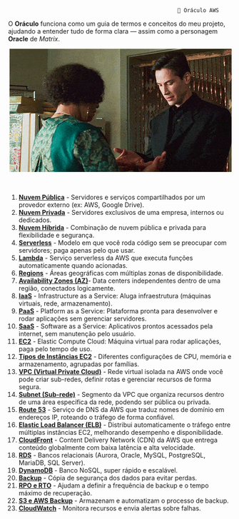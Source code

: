                                                          📘 Oráculo AWS

O **Oráculo** funciona como um guia de termos e conceitos do meu projeto, ajudando a entender tudo de forma clara — assim como a personagem **Oracle** de *Matrix*.  
<p align="center">
  <img src="../assets/tenor.gif" alt="Oracle - Hmm... interessante" />
</p>

<br>

1. [**Nuvem Pública**](../modules/Recursos-AWS/TiposDeNuvem.md) - Servidores e serviços compartilhados por um provedor externo (ex: AWS, Google Drive).  
2. [**Nuvem Privada**](../modules/Recursos-AWS/TiposDeNuvem.md) - Servidores exclusivos de uma empresa, internos ou dedicados.  
3. [**Nuvem Híbrida**](../modules/Recursos-AWS/TiposDeNuvem.md) - Combinação de nuvem pública e privada para flexibilidade e segurança.  
4. [**Serverless**](../modules/Recursos-AWS/Serverless.md) - Modelo em que você roda código sem se preocupar com servidores; paga apenas pelo que usar.  
5. [**Lambda**](../modules/Recursos-AWS/Lambda.md) - Serviço serverless da AWS que executa funções automaticamente quando acionadas.  
6. [**Regions**](../modules/Recursos-AWS/RegionEAvabZones.md) - Áreas geográficas com múltiplas zonas de disponibilidade.  
7. [**Availability Zones (AZ)**](../modules/Recursos-AWS/RegionEAvabZones.md)- Data centers independentes dentro de uma região, conectados logicamente.  
8. [**IaaS**](../modules/Recursos-AWS/Iaas-Paas-Saas.md) - Infrastructure as a Service: Aluga infraestrutura (máquinas virtuais, rede, armazenamento).  
9. [**PaaS**](../modules/Recursos-AWS/Iaas-Paas-Saas.md) - Platform as a Service: Plataforma pronta para desenvolver e rodar aplicações sem gerenciar servidores.  
10. [**SaaS**](../modules/Recursos-AWS/Iaas-Paas-Saas.md) - Software as a Service: Aplicativos prontos acessados pela internet, sem manutenção pelo usuário.  
11. [**EC2**](../modules/Recursos-AWS/EC2.md) - Elastic Compute Cloud: Máquina virtual para rodar aplicações, paga pelo tempo de uso.  
12. [**Tipos de Instâncias EC2**](../modules/Recursos-AWS/EC2.md) - Diferentes configurações de CPU, memória e armazenamento, agrupadas por famílias.  
13. [**VPC (Virtual Private Cloud)**](../modules/Redes-AWS.md/VPC.md) - Rede virtual isolada na AWS onde você pode criar sub-redes, definir rotas e gerenciar recursos de forma segura.  
14. [**Subnet (Sub-rede)**](../modules/Redes-AWS.md/Subnet.md) - Segmento da VPC que organiza recursos dentro de uma área específica da rede, podendo ser pública ou privada.  
15. [**Route 53**](../modules/Redes-AWS.md/Route53.md) - Serviço de DNS da AWS que traduz nomes de domínio em endereços IP, roteando o tráfego de forma confiável.  
16. [**Elastic Load Balancer (ELB)**](../modules/Redes-AWS.md/ELB.md) - Distribui automaticamente o tráfego entre múltiplas instâncias EC2, melhorando desempenho e disponibilidade.  
17. [**CloudFront**](../modules/Redes-AWS.md/CloudFront.md) - Content Delivery Network (CDN) da AWS que entrega conteúdo globalmente com baixa latência e alta velocidade.  
18. [**RDS**](../modules/Banco-de-Dados-AWS/Exemplo-Diagrama.md) - Bancos relacionais (Aurora, Oracle, MySQL, PostgreSQL, MariaDB, SQL Server).  
19. [**DynamoDB**](../modules/Banco-de-Dados-AWS/Exemplo-Diagrama.md) - Banco NoSQL, super rápido e escalável.  
20. [**Backup**](../modules/Banco-de-Dados-AWS/ResumoBD.md) - Cópia de segurança dos dados para evitar perdas.  
21. [**RPO e RTO**](../modules/Banco-de-Dados-AWS/Exemplo-Diagrama.md) - Ajudam a definir a frequência de backup e o tempo máximo de recuperação.  
22. [**S3 e AWS Backup**](../modules/Banco-de-Dados-AWS/Exemplo-Diagrama.md) - Armazenam e automatizam o processo de backup.  
23. [**CloudWatch**](../modules/Banco-de-Dados-AWS/Exemplo-Diagrama.md) - Monitora recursos e envia alertas sobre falhas.


